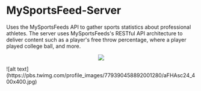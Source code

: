 # MySportsFeed-Server
Uses the MySportsFeeds API to gather sports statistics about professional athletes. The server uses MySportsFeeds's RESTful API architecture to deliver content such as a player's free throw percentage, where a player played college ball, and more.
<p align="center">
  <img / src="https://pbs.twimg.com/profile_images/779390458892001280/aFHAsc24_400x400.jpg">
</p>
![alt text](https://pbs.twimg.com/profile_images/779390458892001280/aFHAsc24_400x400.jpg)
